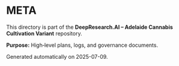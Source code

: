 # META

This directory is part of the **DeepResearch.AI – Adelaide Cannabis Cultivation Variant** repository.

**Purpose:** High‑level plans, logs, and governance documents.

Generated automatically on 2025-07-09.
